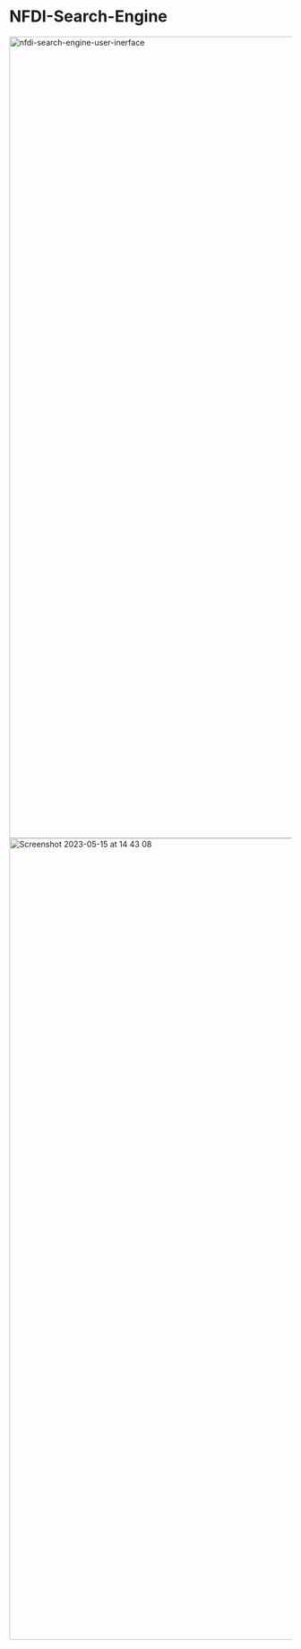 # NFDI-Search-Engine

<img width="1432" alt="nfdi-search-engine-user-inerface" src="https://github.com/semantic-systems/nfdi-search-engine/assets/58974800/a07180e2-b2ec-4ef7-b040-871203f91d12">
<img width="1432" alt="Screenshot 2023-05-15 at 14 43 08" src="https://github.com/semantic-systems/nfdi-search-engine/assets/58974800/c8890b40-bd33-4069-80cf-f2cdf72d8b3f">
